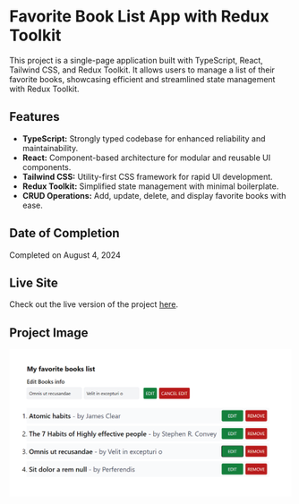 # Favorite Book List App with Redux Toolkit

This project is a single-page application built with TypeScript, React, Tailwind CSS, and Redux Toolkit. It allows users to manage a list of their favorite books, showcasing efficient and streamlined state management with Redux Toolkit.

## Features

- **TypeScript:** Strongly typed codebase for enhanced reliability and maintainability.
- **React:** Component-based architecture for modular and reusable UI components.
- **Tailwind CSS:** Utility-first CSS framework for rapid UI development.
- **Redux Toolkit:** Simplified state management with minimal boilerplate.
- **CRUD Operations:** Add, update, delete, and display favorite books with ease.

## Date of Completion

Completed on August 4, 2024

## Live Site

Check out the live version of the project [here](https://favorite-boolist-redux-crud.vercel.app/).

## Project Image

![Project snapshot](images/my-fav-book.png)
